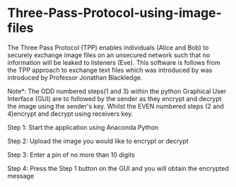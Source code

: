 # Three-Pass-Protocol-using-image-files
The Three Pass Protocol (TPP) enables individuals (Alice and Bob) to securely exchange image files on an unsecured network such that no information will be leaked to listeners
(Eve). This software is follows from the TPP approach to exchange text files which was introduced by was introduced by Professor Jonathan Blackledge.    


Note*: The ODD numbered steps(1 and 3) within the python Graphical User Interface (GUI) are to followed by the sender as they encrypt and decrypt the image using the sender's key.
Whilst the EVEN numbered steps (2 and 4)encrypt and decrypt using receivers key. 

Step 1: Start the application using Anaconda Python

Step 2: Upload the image you would like to encrypt or decrypt

Step 3: Enter a pin of no more than 10 digits

Step 4: Press the Step 1 button on the GUI and you will obtain the encrypted message


